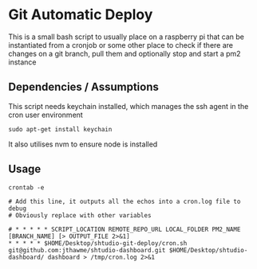 # Git Automatic Deploy

This is a small bash script to usually place on a raspberry pi that can be instantiated from a cronjob or some other place to check if there are changes on a git branch, pull them and optionally stop and start a pm2 instance

## Dependencies / Assumptions

This script needs keychain installed, which manages the ssh agent in the cron user environment

```
sudo apt-get install keychain
```

It also utilises nvm to ensure node is installed

## Usage

```
crontab -e

# Add this line, it outputs all the echos into a cron.log file to debug
# Obviously replace with other variables

# * * * * * SCRIPT_LOCATION REMOTE_REPO_URL LOCAL_FOLDER PM2_NAME [BRANCH_NAME] [> OUTPUT_FILE 2>&1]
* * * * * $HOME/Desktop/shtudio-git-deploy/cron.sh git@github.com:jthawme/shtudio-dashboard.git $HOME/Desktop/shtudio-dashboard/ dashboard > /tmp/cron.log 2>&1
```
